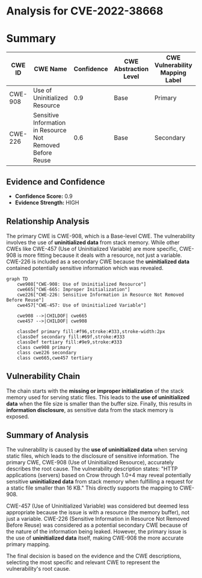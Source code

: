 # Analysis for CVE-2022-38668

# Summary
| CWE ID | CWE Name | Confidence | CWE Abstraction Level | CWE Vulnerability Mapping Label | CWE-Vulnerability Mapping Notes |
|---|---|---|---|---|---|
| CWE-908 | Use of Uninitialized Resource | 0.9 | Base | Primary | Allowed |
| CWE-226 | Sensitive Information in Resource Not Removed Before Reuse | 0.6 | Base | Secondary | Allowed |

## Evidence and Confidence

*   **Confidence Score:** 0.9
*   **Evidence Strength:** HIGH

## Relationship Analysis
The primary CWE is CWE-908, which is a Base-level CWE. The vulnerability involves the use of **uninitialized data** from stack memory. While other CWEs like CWE-457 (Use of Uninitialized Variable) are more specific, CWE-908 is more fitting because it deals with a resource, not just a variable. CWE-226 is included as a secondary CWE because the **uninitialized data** contained potentially sensitive information which was revealed.

```mermaid
graph TD
    cwe908["CWE-908: Use of Uninitialized Resource"]
    cwe665["CWE-665: Improper Initialization"]
    cwe226["CWE-226: Sensitive Information in Resource Not Removed Before Reuse"]
    cwe457["CWE-457: Use of Uninitialized Variable"]
    
    cwe908 -->|CHILDOF| cwe665
    cwe457 -->|CHILDOF| cwe908

    classDef primary fill:#f96,stroke:#333,stroke-width:2px
    classDef secondary fill:#69f,stroke:#333
    classDef tertiary fill:#9e9,stroke:#333
    class cwe908 primary
    class cwe226 secondary
    class cwe665,cwe457 tertiary
```

## Vulnerability Chain
The chain starts with the **missing or improper initialization** of the stack memory used for serving static files. This leads to the **use of uninitialized data** when the file size is smaller than the buffer size. Finally, this results in **information disclosure**, as sensitive data from the stack memory is exposed.

## Summary of Analysis
The vulnerability is caused by the **use of uninitialized data** when serving static files, which leads to the disclosure of sensitive information. The primary CWE, CWE-908 (Use of Uninitialized Resource), accurately describes the root cause. The vulnerability description states: "HTTP applications (servers) based on Crow through 1.0+4 may reveal potentially sensitive **uninitialized data** from stack memory when fulfilling a request for a static file smaller than 16 KB." This directly supports the mapping to CWE-908.

CWE-457 (Use of Uninitialized Variable) was considered but deemed less appropriate because the issue is with a resource (the memory buffer), not just a variable. CWE-226 (Sensitive Information in Resource Not Removed Before Reuse) was considered as a potential secondary CWE because of the nature of the information being leaked. However, the primary issue is the use of **uninitialized data** itself, making CWE-908 the more accurate primary mapping.

The final decision is based on the evidence and the CWE descriptions, selecting the most specific and relevant CWE to represent the vulnerability's root cause.